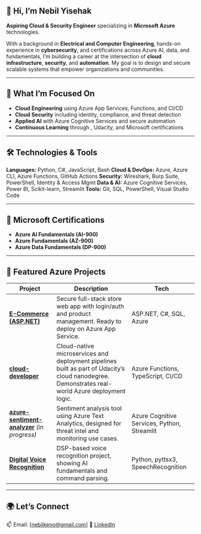 ## 👋 Hi, I’m Nebil Yisehak

**Aspiring Cloud & Security Engineer** specializing in **Microsoft Azure** technologies.

With a background in **Electrical and Computer Engineering**, hands-on experience in **cybersecurity**, and certifications across Azure AI, data, and fundamentals, I’m building a career at the intersection of **cloud infrastructure**, **security**, and **automation**. My goal is to design and secure scalable systems that empower organizations and communities.

---

## 💼 What I’m Focused On

* **Cloud Engineering** using Azure App Services, Functions, and CI/CD
* **Cloud Security** including identity, compliance, and threat detection
* **Applied AI** with Azure Cognitive Services and secure automation
* **Continuous Learning** through , Udacity, and Microsoft certifications

---

## 🛠️ Technologies & Tools

**Languages:** Python, C#, JavaScript, Bash
**Cloud & DevOps:** Azure, Azure CLI, Azure Functions, GitHub Actions
**Security:** Wireshark, Burp Suite, PowerShell, Identity & Access Mgmt
**Data & AI:** Azure Cognitive Services, Power BI, Scikit-learn, Streamlit
**Tools:** Git, SQL, PowerShell, Visual Studio Code

---

## 🏅 Microsoft Certifications

* **Azure AI Fundamentals (AI-900)**
* **Azure Fundamentals (AZ-900)**
* **Azure Data Fundamentals (DP-900)**

---

## 📌 Featured Azure Projects

| Project                                                                                                | Description                                                                                                                                      | Tech                                        |
| ------------------------------------------------------------------------------------------------------ | ------------------------------------------------------------------------------------------------------------------------------------------------ | ------------------------------------------- |
| **[E-Commerce (ASP.NET)](https://github.com/Nebil1/E-Commerce)**                                       | Secure full-stack store web app with login/auth and product management. Ready to deploy on Azure App Service.                                    | ASP.NET, C#, SQL, Azure                     |
| **[cloud-developer](https://github.com/Nebil1/cloud-developer)**                                       | Cloud-native microservices and deployment pipelines built as part of Udacity’s cloud nanodegree. Demonstrates real-world Azure deployment logic. | Azure Functions, TypeScript, CI/CD          |
| **[azure-sentiment-analyzer](#)** *(in progress)*                                                      | Sentiment analysis tool using Azure Text Analytics, designed for threat intel and monitoring use cases.                                          | Azure Cognitive Services, Python, Streamlit |
| **[Digital Voice Recognition](https://github.com/Nebil1/Digital-signal-processing-Voice-recognition)** | DSP-based voice recognition project, showing AI fundamentals and command parsing.                                                                | Python, pyttsx3, SpeechRecognition          |

---

## 🌍 Let’s Connect

📫 Email: \[[nebilkeno@gmail.com](mailto:nebilkeno@gmail.com)]
🔗 [LinkedIn](https://www.linkedin.com/in/nebilyisehak/)

